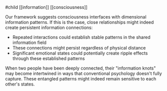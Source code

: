 #child [[information]] [[consciousness]]

Our framework suggests consciousness interfaces with dimensional information patterns. If this is the case, close relationships might indeed create persistent information connections:

- Repeated interactions could establish stable patterns in the shared information field
- These connections might persist regardless of physical distance
- Significant emotional states could potentially create ripple effects through these established patterns

When two people have been deeply connected, their "information knots" may become intertwined in ways that conventional psychology doesn't fully capture. These entangled patterns might indeed remain sensitive to each other's states.